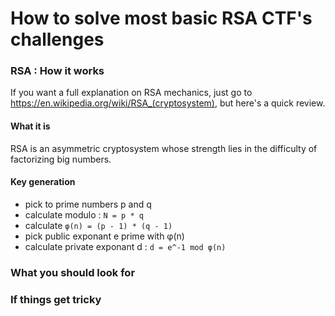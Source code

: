 # How to solve most basic RSA CTF's challenges

### RSA : How it works

If you want a full explanation on RSA mechanics, just go to https://en.wikipedia.org/wiki/RSA_(cryptosystem), but here's a quick review.

#### What it is

RSA is an asymmetric cryptosystem whose strength lies in the difficulty of factorizing big numbers.

#### Key generation

  * pick to prime numbers p and q
  * calculate modulo : `N = p * q`
  * calculate `φ(n) = (p - 1) * (q - 1)`
  * pick public exponant e prime with φ(n)
  * calculate private exponant d : `d = e^-1 mod φ(n)` 

### What you should look for

### If things get tricky

 
